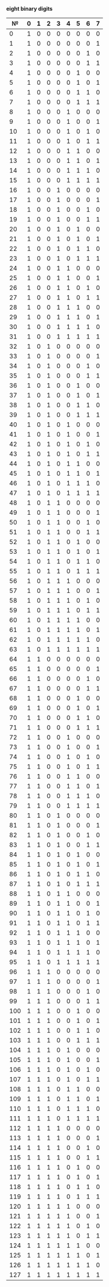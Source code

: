 **eight binary digits**

|   № | 0 | 1 | 2 | 3 | 4 | 5 | 6 | 7 |
|-----|---|---|---|---|---|---|---|---|
|   0 | 1 | 0 | 0 | 0 | 0 | 0 | 0 | 0 |
|   1 | 1 | 0 | 0 | 0 | 0 | 0 | 0 | 1 |
|   2 | 1 | 0 | 0 | 0 | 0 | 0 | 1 | 0 |
|   3 | 1 | 0 | 0 | 0 | 0 | 0 | 1 | 1 |
|   4 | 1 | 0 | 0 | 0 | 0 | 1 | 0 | 0 |
|   5 | 1 | 0 | 0 | 0 | 0 | 1 | 0 | 1 |
|   6 | 1 | 0 | 0 | 0 | 0 | 1 | 1 | 0 |
|   7 | 1 | 0 | 0 | 0 | 0 | 1 | 1 | 1 |
|   8 | 1 | 0 | 0 | 0 | 1 | 0 | 0 | 0 |
|   9 | 1 | 0 | 0 | 0 | 1 | 0 | 0 | 1 |
|  10 | 1 | 0 | 0 | 0 | 1 | 0 | 1 | 0 |
|  11 | 1 | 0 | 0 | 0 | 1 | 0 | 1 | 1 |
|  12 | 1 | 0 | 0 | 0 | 1 | 1 | 0 | 0 |
|  13 | 1 | 0 | 0 | 0 | 1 | 1 | 0 | 1 |
|  14 | 1 | 0 | 0 | 0 | 1 | 1 | 1 | 0 |
|  15 | 1 | 0 | 0 | 0 | 1 | 1 | 1 | 1 |
|  16 | 1 | 0 | 0 | 1 | 0 | 0 | 0 | 0 |
|  17 | 1 | 0 | 0 | 1 | 0 | 0 | 0 | 1 |
|  18 | 1 | 0 | 0 | 1 | 0 | 0 | 1 | 0 |
|  19 | 1 | 0 | 0 | 1 | 0 | 0 | 1 | 1 |
|  20 | 1 | 0 | 0 | 1 | 0 | 1 | 0 | 0 |
|  21 | 1 | 0 | 0 | 1 | 0 | 1 | 0 | 1 |
|  22 | 1 | 0 | 0 | 1 | 0 | 1 | 1 | 0 |
|  23 | 1 | 0 | 0 | 1 | 0 | 1 | 1 | 1 |
|  24 | 1 | 0 | 0 | 1 | 1 | 0 | 0 | 0 |
|  25 | 1 | 0 | 0 | 1 | 1 | 0 | 0 | 1 |
|  26 | 1 | 0 | 0 | 1 | 1 | 0 | 1 | 0 |
|  27 | 1 | 0 | 0 | 1 | 1 | 0 | 1 | 1 |
|  28 | 1 | 0 | 0 | 1 | 1 | 1 | 0 | 0 |
|  29 | 1 | 0 | 0 | 1 | 1 | 1 | 0 | 1 |
|  30 | 1 | 0 | 0 | 1 | 1 | 1 | 1 | 0 |
|  31 | 1 | 0 | 0 | 1 | 1 | 1 | 1 | 1 |
|  32 | 1 | 0 | 1 | 0 | 0 | 0 | 0 | 0 |
|  33 | 1 | 0 | 1 | 0 | 0 | 0 | 0 | 1 |
|  34 | 1 | 0 | 1 | 0 | 0 | 0 | 1 | 0 |
|  35 | 1 | 0 | 1 | 0 | 0 | 0 | 1 | 1 |
|  36 | 1 | 0 | 1 | 0 | 0 | 1 | 0 | 0 |
|  37 | 1 | 0 | 1 | 0 | 0 | 1 | 0 | 1 |
|  38 | 1 | 0 | 1 | 0 | 0 | 1 | 1 | 0 |
|  39 | 1 | 0 | 1 | 0 | 0 | 1 | 1 | 1 |
|  40 | 1 | 0 | 1 | 0 | 1 | 0 | 0 | 0 |
|  41 | 1 | 0 | 1 | 0 | 1 | 0 | 0 | 1 |
|  42 | 1 | 0 | 1 | 0 | 1 | 0 | 1 | 0 |
|  43 | 1 | 0 | 1 | 0 | 1 | 0 | 1 | 1 |
|  44 | 1 | 0 | 1 | 0 | 1 | 1 | 0 | 0 |
|  45 | 1 | 0 | 1 | 0 | 1 | 1 | 0 | 1 |
|  46 | 1 | 0 | 1 | 0 | 1 | 1 | 1 | 0 |
|  47 | 1 | 0 | 1 | 0 | 1 | 1 | 1 | 1 |
|  48 | 1 | 0 | 1 | 1 | 0 | 0 | 0 | 0 |
|  49 | 1 | 0 | 1 | 1 | 0 | 0 | 0 | 1 |
|  50 | 1 | 0 | 1 | 1 | 0 | 0 | 1 | 0 |
|  51 | 1 | 0 | 1 | 1 | 0 | 0 | 1 | 1 |
|  52 | 1 | 0 | 1 | 1 | 0 | 1 | 0 | 0 |
|  53 | 1 | 0 | 1 | 1 | 0 | 1 | 0 | 1 |
|  54 | 1 | 0 | 1 | 1 | 0 | 1 | 1 | 0 |
|  55 | 1 | 0 | 1 | 1 | 0 | 1 | 1 | 1 |
|  56 | 1 | 0 | 1 | 1 | 1 | 0 | 0 | 0 |
|  57 | 1 | 0 | 1 | 1 | 1 | 0 | 0 | 1 |
|  58 | 1 | 0 | 1 | 1 | 1 | 0 | 1 | 0 |
|  59 | 1 | 0 | 1 | 1 | 1 | 0 | 1 | 1 |
|  60 | 1 | 0 | 1 | 1 | 1 | 1 | 0 | 0 |
|  61 | 1 | 0 | 1 | 1 | 1 | 1 | 0 | 1 |
|  62 | 1 | 0 | 1 | 1 | 1 | 1 | 1 | 0 |
|  63 | 1 | 0 | 1 | 1 | 1 | 1 | 1 | 1 |
|  64 | 1 | 1 | 0 | 0 | 0 | 0 | 0 | 0 |
|  65 | 1 | 1 | 0 | 0 | 0 | 0 | 0 | 1 |
|  66 | 1 | 1 | 0 | 0 | 0 | 0 | 1 | 0 |
|  67 | 1 | 1 | 0 | 0 | 0 | 0 | 1 | 1 |
|  68 | 1 | 1 | 0 | 0 | 0 | 1 | 0 | 0 |
|  69 | 1 | 1 | 0 | 0 | 0 | 1 | 0 | 1 |
|  70 | 1 | 1 | 0 | 0 | 0 | 1 | 1 | 0 |
|  71 | 1 | 1 | 0 | 0 | 0 | 1 | 1 | 1 |
|  72 | 1 | 1 | 0 | 0 | 1 | 0 | 0 | 0 |
|  73 | 1 | 1 | 0 | 0 | 1 | 0 | 0 | 1 |
|  74 | 1 | 1 | 0 | 0 | 1 | 0 | 1 | 0 |
|  75 | 1 | 1 | 0 | 0 | 1 | 0 | 1 | 1 |
|  76 | 1 | 1 | 0 | 0 | 1 | 1 | 0 | 0 |
|  77 | 1 | 1 | 0 | 0 | 1 | 1 | 0 | 1 |
|  78 | 1 | 1 | 0 | 0 | 1 | 1 | 1 | 0 |
|  79 | 1 | 1 | 0 | 0 | 1 | 1 | 1 | 1 |
|  80 | 1 | 1 | 0 | 1 | 0 | 0 | 0 | 0 |
|  81 | 1 | 1 | 0 | 1 | 0 | 0 | 0 | 1 |
|  82 | 1 | 1 | 0 | 1 | 0 | 0 | 1 | 0 |
|  83 | 1 | 1 | 0 | 1 | 0 | 0 | 1 | 1 |
|  84 | 1 | 1 | 0 | 1 | 0 | 1 | 0 | 0 |
|  85 | 1 | 1 | 0 | 1 | 0 | 1 | 0 | 1 |
|  86 | 1 | 1 | 0 | 1 | 0 | 1 | 1 | 0 |
|  87 | 1 | 1 | 0 | 1 | 0 | 1 | 1 | 1 |
|  88 | 1 | 1 | 0 | 1 | 1 | 0 | 0 | 0 |
|  89 | 1 | 1 | 0 | 1 | 1 | 0 | 0 | 1 |
|  90 | 1 | 1 | 0 | 1 | 1 | 0 | 1 | 0 |
|  91 | 1 | 1 | 0 | 1 | 1 | 0 | 1 | 1 |
|  92 | 1 | 1 | 0 | 1 | 1 | 1 | 0 | 0 |
|  93 | 1 | 1 | 0 | 1 | 1 | 1 | 0 | 1 |
|  94 | 1 | 1 | 0 | 1 | 1 | 1 | 1 | 0 |
|  95 | 1 | 1 | 0 | 1 | 1 | 1 | 1 | 1 |
|  96 | 1 | 1 | 1 | 0 | 0 | 0 | 0 | 0 |
|  97 | 1 | 1 | 1 | 0 | 0 | 0 | 0 | 1 |
|  98 | 1 | 1 | 1 | 0 | 0 | 0 | 1 | 0 |
|  99 | 1 | 1 | 1 | 0 | 0 | 0 | 1 | 1 |
| 100 | 1 | 1 | 1 | 0 | 0 | 1 | 0 | 0 |
| 101 | 1 | 1 | 1 | 0 | 0 | 1 | 0 | 1 |
| 102 | 1 | 1 | 1 | 0 | 0 | 1 | 1 | 0 |
| 103 | 1 | 1 | 1 | 0 | 0 | 1 | 1 | 1 |
| 104 | 1 | 1 | 1 | 0 | 1 | 0 | 0 | 0 |
| 105 | 1 | 1 | 1 | 0 | 1 | 0 | 0 | 1 |
| 106 | 1 | 1 | 1 | 0 | 1 | 0 | 1 | 0 |
| 107 | 1 | 1 | 1 | 0 | 1 | 0 | 1 | 1 |
| 108 | 1 | 1 | 1 | 0 | 1 | 1 | 0 | 0 |
| 109 | 1 | 1 | 1 | 0 | 1 | 1 | 0 | 1 |
| 110 | 1 | 1 | 1 | 0 | 1 | 1 | 1 | 0 |
| 111 | 1 | 1 | 1 | 0 | 1 | 1 | 1 | 1 |
| 112 | 1 | 1 | 1 | 1 | 0 | 0 | 0 | 0 |
| 113 | 1 | 1 | 1 | 1 | 0 | 0 | 0 | 1 |
| 114 | 1 | 1 | 1 | 1 | 0 | 0 | 1 | 0 |
| 115 | 1 | 1 | 1 | 1 | 0 | 0 | 1 | 1 |
| 116 | 1 | 1 | 1 | 1 | 0 | 1 | 0 | 0 |
| 117 | 1 | 1 | 1 | 1 | 0 | 1 | 0 | 1 |
| 118 | 1 | 1 | 1 | 1 | 0 | 1 | 1 | 0 |
| 119 | 1 | 1 | 1 | 1 | 0 | 1 | 1 | 1 |
| 120 | 1 | 1 | 1 | 1 | 1 | 0 | 0 | 0 |
| 121 | 1 | 1 | 1 | 1 | 1 | 0 | 0 | 1 |
| 122 | 1 | 1 | 1 | 1 | 1 | 0 | 1 | 0 |
| 123 | 1 | 1 | 1 | 1 | 1 | 0 | 1 | 1 |
| 124 | 1 | 1 | 1 | 1 | 1 | 1 | 0 | 0 |
| 125 | 1 | 1 | 1 | 1 | 1 | 1 | 0 | 1 |
| 126 | 1 | 1 | 1 | 1 | 1 | 1 | 1 | 0 |
| 127 | 1 | 1 | 1 | 1 | 1 | 1 | 1 | 1 |
